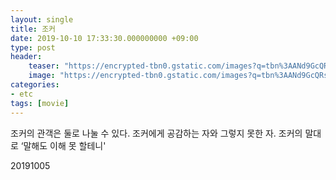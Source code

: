 ```yaml
---
layout: single
title: 조커
date: 2019-10-10 17:33:30.000000000 +09:00
type: post
header:
    teaser: "https://encrypted-tbn0.gstatic.com/images?q=tbn%3AANd9GcQRsFvVE79mCjpuCuWjpLFnE5qr4Ehqi40W4WUhKgIkFBCiEsTq"
    image: "https://encrypted-tbn0.gstatic.com/images?q=tbn%3AANd9GcQRsFvVE79mCjpuCuWjpLFnE5qr4Ehqi40W4WUhKgIkFBCiEsTq"
categories:
- etc
tags: [movie]
---
```


조커의 관객은 둘로 나눌 수 있다. 조커에게 공감하는 자와 그렇지 못한 자. 조커의 말대로 ‘말해도 이해 못 할테니'

20191005